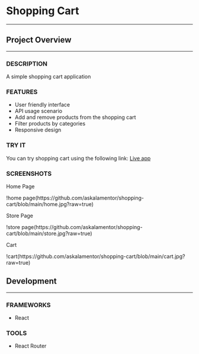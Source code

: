 <h1>Shopping Cart</h1>
<hr>

<h2>Project Overview</h2>
<hr>

<h3>DESCRIPTION</h3>
<p>A simple shopping cart application</p>

<h3>FEATURES</h3>
<ul>
    <li>User friendly interface</li>
    <li>API usage scenario</li>
    <li>Add and remove products from the shopping cart</li>
    <li>Filter products by categories</li>
    <li>Responsive design</li>
</ul>

<h3>TRY IT</h3>
You can try shopping cart using the following link:
<a href='https://askalamentor.github.io/shopping-cart/' target='_blank'>Live app</a>

<h3>SCREENSHOTS</h3>

<p>Home Page</p>
    !home page(https://github.com/askalamentor/shopping-cart/blob/main/home.jpg?raw=true)

<p>Store Page</p>
    !store page(https://github.com/askalamentor/shopping-cart/blob/main/store.jpg?raw=true)

<p>Cart</p>
    !cart(https://github.com/askalamentor/shopping-cart/blob/main/cart.jpg?raw=true)

<h2>Development</h2>
<hr>

<h3>FRAMEWORKS</h3>
<ul>
    <li>React</li>
</ul>

<h3>TOOLS</h3>
<ul>
    <li>React Router</li>
</ul>
